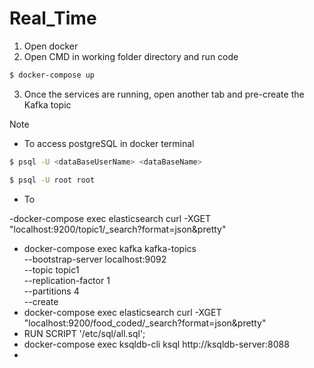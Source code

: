 # Real_Time
1. Open docker
2. Open CMD in working folder directory and run code
```sh
$ docker-compose up
```
3. Once the services are running, open another tab and pre-create the Kafka topic


Note
- To access postgreSQL in docker terminal
```sh
$ psql -U <dataBaseUserName> <dataBaseName>
```
```sh
$ psql -U root root
```
- To 

-docker-compose exec elasticsearch curl -XGET "localhost:9200/topic1/_search?format=json&pretty"
- docker-compose exec kafka kafka-topics \
    --bootstrap-server localhost:9092 \
    --topic topic1 \
    --replication-factor 1 \
    --partitions 4 \
    --create
 - docker-compose exec elasticsearch curl -XGET "localhost:9200/food_coded/_search?format=json&pretty"
 -  RUN SCRIPT '/etc/sql/all.sql';
 -  docker-compose exec ksqldb-cli  ksql http://ksqldb-server:8088
 -  
